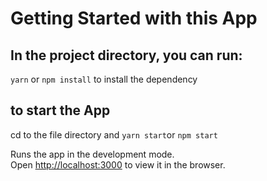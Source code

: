 # Getting Started with this App


## In the project directory, you can run:
 `yarn` 
 or
`npm install`
to install the dependency

## to start the App
cd to the file directory and 
 `yarn start`or
`npm start`

Runs the app in the development mode.\
Open [http://localhost:3000](http://localhost:3000) to view it in the browser.

